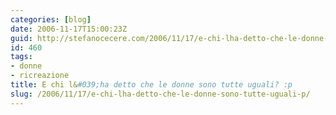 ```yaml
---
categories: [blog]
date: 2006-11-17T15:00:23Z
guid: http://stefanocecere.com/2006/11/17/e-chi-lha-detto-che-le-donne-sono-tutte-uguali-p/
id: 460
tags:
- donne
- ricreazione
title: E chi l&#039;ha detto che le donne sono tutte uguali? :p
slug: /2006/11/17/e-chi-lha-detto-che-le-donne-sono-tutte-uguali-p/
---
```


<div>
</div>